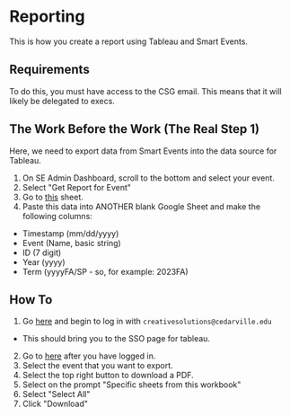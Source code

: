 # Reporting

This is how you create a report using Tableau and Smart Events.

## Requirements

To do this, you must have access to the CSG email. This means that it will likely be delegated to execs.

## The Work Before the Work (The Real Step 1)

Here, we need to export data from Smart Events into the data source for Tableau.

1. On SE Admin Dashboard, scroll to the bottom and select your event.
2. Select "Get Report for Event"
3. Go to [this](https://docs.google.com/spreadsheets/d/1MnvnQCP7nCRaFSH5nir4aUzg6aATRVDshBpvh7jMpH8/edit#gid=1167158175) sheet.
3. Paste this data into ANOTHER blank Google Sheet and make the following columns:
- Timestamp (mm/dd/yyyy)
- Event (Name, basic string)
- ID (7 digit)
- Year (yyyy)
- Term (yyyyFA/SP - so, for example: 2023FA)

## How To

1. Go [here](https://sso.online.tableau.com/public/idp/SSO) and begin to log in with `creativesolutions@cedarville.edu`
- This should bring you to the SSO page for tableau.
2. Go to [here](https://prod-useast-a.online.tableau.com/#/site/cedarvilleuniversity/workbooks/1094976/views) after you have logged in.
3. Select the event that you want to export.
4. Select the top right button to download a PDF.
5. Select on the prompt "Specific sheets from this workbook"
6. Select "Select All"
7. Click "Download"
